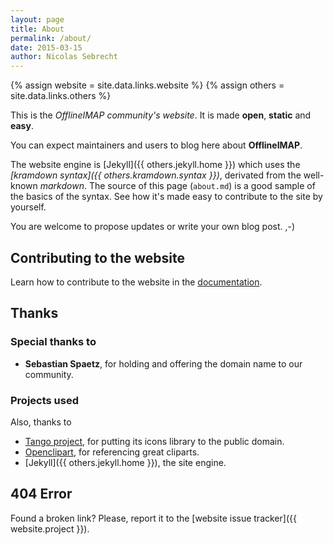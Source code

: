 ```yaml
---
layout: page
title: About
permalink: /about/
date: 2015-03-15
author: Nicolas Sebrecht
---
```


{% assign website = site.data.links.website %}
{% assign others = site.data.links.others %}


This is the *OfflineIMAP community's website*. It is made **open**, **static** and **easy**.

You can expect maintainers and users to blog here about **OfflineIMAP**.

The website engine is [Jekyll]({{ others.jekyll.home }}) which uses the *[kramdown syntax]({{ others.kramdown.syntax }})*, derivated from the well-known *markdown*.  The source of this page (`about.md`) is a good sample of the basics of the syntax. See how it's made easy to contribute to the site by yourself.

You are welcome to propose updates or write your own blog post. ,-)


## Contributing to the website

Learn how to contribute to the website in the [documentation](/documentation.html#updating-website).

## Thanks

### Special thanks to

* **Sebastian Spaetz**, for holding and offering the domain name to our community.

### Projects used

Also, thanks to

* [Tango project](http://tango.freedesktop.org), for putting its icons library to the public domain.
* [Openclipart](https://openclipart.org), for referencing great cliparts.
* [Jekyll]({{ others.jekyll.home }}), the site engine.


## 404 Error

Found a broken link? Please, report it to the [website issue tracker]({{ website.project }}).

<!--
vim: ts=2 expandtab :
-->
